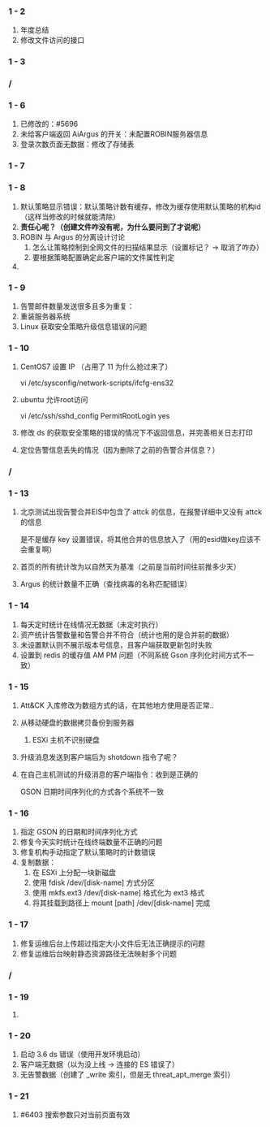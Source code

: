 ### 1 - 2

1. 年度总结
2. 修改文件访问的接口

### 1 - 3

### /

### 1 - 6

1. 已修改的：#5696
2. 未给客户端返回 AiArgus 的开关：未配置ROBIN服务器信息
3. 登录次数页面无数据：修改了存储表

### 1 - 7

### 1 - 8

1. 默认策略显示错误：默认策略计数有缓存，修改为缓存使用默认策略的机构id（这样当修改的时候就能清除）
2. **责任心呢？（创建文件咋没有呢，为什么要问到了才说呢）**
3. ROBIN 与 Argus 的分离设计讨论
   1. 怎么让策略控制到全网文件的扫描结果显示（设置标记？ -> 取消了咋办） 
   2. 要根据策略配置确定此客户端的文件属性判定
4. 

### 1 - 9

1. 告警邮件数量发送很多且多为重复：
2. 重装服务器系统
3. Linux 获取安全策略升级信息错误的问题

### 1 - 10

1. CentOS7 设置 IP （占用了 11 为什么抢过来了）

   vi /etc/sysconfig/network-scripts/ifcfg-ens32

2. ubuntu 允许root访问

   vi /etc/ssh/sshd_config   PermitRootLogin yes

3. 修改 ds 的获取安全策略的错误的情况下不返回信息，并完善相关日志打印

4. 定位告警信息丢失的情况（因为删除了之前的告警合并信息？）

### /

### 1 - 13

1. 北京测试出现告警合并EIS中包含了 attck 的信息，在报警详细中又没有 attck 的信息

   是不是缓存 key 设置错误，将其他合并的信息放入了（用的esid做key应该不会重复啊）

2. 首页的所有统计改为以自然天为基准（之前是当前时间往前推多少天）

3. Argus 的统计数量不正确（查找病毒的名称匹配错误）

### 1 - 14

1. 每天定时统计在线情况无数据（未定时执行）
2. 资产统计告警数量和告警合并不符合（统计也用的是合并前的数据）
3. 未设置默认则不展示版本号信息，且客户端获取更新包时失败
4. 设置到 redis 的缓存值 AM PM 问题（不同系统 Gson 序列化时间方式不一致）

### 1 - 15

1. Att&CK 入库修改为数组方式的话，在其他地方使用是否正常..

2. 从移动硬盘的数据拷贝备份到服务器
  
   1. ESXi 主机不识别硬盘
   
3. 升级消息发送到客户端后为 shotdown 指令了呢？

4. 在自己主机测试的升级消息的客户端指令：收到是正确的

   GSON 日期时间序列化的方式各个系统不一致

### 1 - 16

1. 指定 GSON 的日期和时间序列化方式
2. 修复今天实时统计在线终端数量不正确的问题
3. 修复机构手动指定了默认策略时的计数错误
4. 复制数据：
   1. 在 ESXi 上分配一块新磁盘
   2. 使用 fdisk /dev/[disk-name] 方式分区
   3. 使用 mkfs.ext3 /dev/[disk-name] 格式化为 ext3 格式
   4. 将其挂载到路径上 mount [path] /dev/[disk-name] 完成

### 1 - 17

1. 修复运维后台上传超过指定大小文件后无法正确提示的问题
2. 修复运维后台映射静态资源路径无法映射多个问题

### /

### 1 - 19

1. 

### 1 - 20

1. 启动 3.6 ds 错误（使用开发环境启动）
2. 客户端无数据（以为没上线 -> 连接的 ES 错误了）
3. 无告警数据（创建了 _write 索引，但是无 threat_apt_merge 索引）

### 1 - 21

1. \#6403 搜索参数只对当前页面有效


